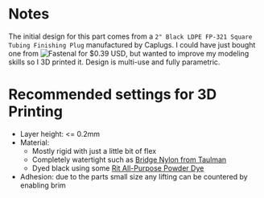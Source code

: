 # Notes
The initial design for this part comes from a `2" Black LDPE FP-321 Square Tubing Finishing Plug` manufactured by Caplugs. I could have just bought one from ![Fastenal for $0.39 USD](https://www.fastenal.com/products/details/11130986), but wanted to improve my modeling skills so I 3D printed it. Design is multi-use and fully parametric.

# Recommended settings for 3D Printing
* Layer height: <= 0.2mm
* Material:
    * Mostly rigid with just a little bit of flex
    * Completely watertight such as [Bridge Nylon from Taulman](https://taulman3d.com/bridge-nylon.html)
    * Dyed black using some [Rit All-Purpose Powder Dye](https://www.ritdye.com/color-library/core-colors/)
* Adhesion: due to the parts small size any lifting can be countered by enabling brim
